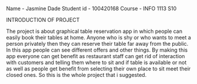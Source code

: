Name - Jasmine Dade
Student id - 100420168
Course - INFO 1113 S10

INTRODUCTION OF PROJECT

The project is about graphical table reservation app in which people can easily book their tables at home. 
Anyone who is shy or who wants to meet a person privately then they can reserve their table far away from the public. 
In this app people can see different offers and other things. 
By making this app everyone can get benefit as restaurant staff can get rid of interaction with customers and telling them where to sit and if table is available or not as well as people get benefit from selecting their own place to sit meet their closed ones. 
So this is the whole project that i suggested.
